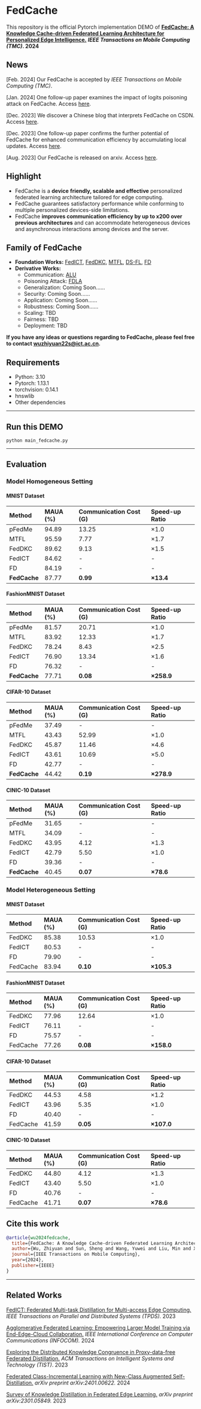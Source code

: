 # FedCache

This repository is the official Pytorch implementation DEMO of [**FedCache: A Knowledge Cache-driven Federated Learning Architecture for Personalized Edge Intelligence.**](https://arxiv.org/abs/2308.07816) ***IEEE Transactions on Mobile Computing (TMC)*. 2024**

## News

[Feb. 2024] Our FedCache is accepted by *IEEE Transactions on Mobile Computing (TMC)*.

[Jan. 2024] One follow-up paper examines the impact of logits poisoning attack on FedCache. Access [here](https://arxiv.org/abs/2401.03685).

[Dec. 2023] We discover a Chinese blog that interprets FedCache on CSDN. Access [here](https://blog.csdn.net/weixin_51306020/article/details/134983174).

[Dec. 2023] One follow-up paper confirms the further potential of FedCache for enhanced communication efficiency by accumulating local updates. Access [here](https://arxiv.org/abs/2312.04166).

[Aug. 2023] Our FedCache is released on arxiv. Access [here](https://arxiv.org/abs/2308.07816).

## Highlight

- FedCache is a **device** **friendly, scalable and effective** personalized federated learning architecture tailored for edge computing. 
- FedCache guarantees satisfactory performance while conforming to multiple personalized devices-side limitations.
- FedCache **improves communication efficiency by up to x200 over previous architectures** and can accommodate heterogeneous devices and asynchronous interactions among devices and the server.

## Family of FedCache

- **Foundation Works:** [FedICT](https://ieeexplore.ieee.org/abstract/document/10163770/), [FedDKC](https://dl.acm.org/doi/10.1145/3639369), [MTFL](https://ieeexplore.ieee.org/abstract/document/9492755), [DS-FL](https://ieeexplore.ieee.org/abstract/document/9392310), [FD](https://arxiv.org/abs/1811.11479)
- **Derivative Works:**
  - Communication: [ALU](https://arxiv.org/abs/2312.04166)
  - Poisoning Attack: [FDLA](https://arxiv.org/abs/2401.03685)
  - Generalization: Coming Soon......
  - Security: Coming Soon......
  - Application: Coming Soon......
  - Robustness: Coming Soon......
  - Scaling: TBD
  - Fairness: TBD
  - Deployment: TBD

**If you have any ideas or questions regarding to FedCache, please feel free to contact wuzhiyuan22s@ict.ac.cn.**

## Requirements

- Python:  3.10
- Pytorch:  1.13.1
- torchvision:  0.14.1
- hnswlib
- Other dependencies

-------
## Run this DEMO
```python main_fedcache.py```

-------

## Evaluation

### Model Homogeneous Setting

#### MNIST Dataset

| Method       | MAUA (%) | Communication Cost (G) | Speed-up Ratio |
| :----------- | :------- | :--------------------- | :------------- |
| pFedMe       | 94.89    | 13.25                  | ×1.0           |
| MTFL         | 95.59    | 7.77                   | ×1.7           |
| FedDKC       | 89.62    | 9.13                   | ×1.5           |
| FedICT       | 84.62    | -                      | -              |
| FD           | 84.19    | -                      | -              |
| **FedCache** | 87.77    | **0.99**               | **×13.4**      |

#### FashionMNIST Dataset

| Method       | MAUA (%) | Communication Cost (G) | Speed-up Ratio |
| :----------- | :------- | :--------------------- | :------------- |
| pFedMe       | 81.57    | 20.71                  | ×1.0           |
| MTFL         | 83.92    | 12.33                  | ×1.7           |
| FedDKC       | 78.24    | 8.43                   | ×2.5           |
| FedICT       | 76.90    | 13.34                  | ×1.6           |
| FD           | 76.32    | -                      | -              |
| **FedCache** | 77.71    | **0.08**               | **×258.9**     |

#### CIFAR-10 Dataset

| Method       | MAUA (%) | Communication Cost (G) | Speed-up Ratio |
| :----------- | :------- | :--------------------- | :------------- |
| pFedMe       | 37.49    | -                      | -              |
| MTFL         | 43.43    | 52.99                  | ×1.0           |
| FedDKC       | 45.87    | 11.46                  | ×4.6           |
| FedICT       | 43.61    | 10.69                  | ×5.0           |
| FD           | 42.77    | -                      | -              |
| **FedCache** | 44.42    | **0.19**               | **×278.9**     |

#### CINIC-10 Dataset

| Method       | MAUA (%) | Communication Cost (G) | Speed-up Ratio |
| :----------- | :------- | :--------------------- | :------------- |
| pFedMe       | 31.65    | -                      | -              |
| MTFL         | 34.09    | -                      | -              |
| FedDKC       | 43.95    | 4.12                   | ×1.3           |
| FedICT       | 42.79    | 5.50                   | ×1.0           |
| FD           | 39.36    | -                      | -              |
| **FedCache** | 40.45    | **0.07**               | **×78.6**      |

### Model Heterogeneous Setting

#### MNIST Dataset

| Method   | MAUA (%) | Communication Cost (G) | Speed-up Ratio |
| :------- | :------- | :--------------------- | :------------- |
| FedDKC   | 85.38    | 10.53                  | ×1.0           |
| FedICT   | 80.53    | -                      | -              |
| FD       | 79.90    | -                      | -              |
| FedCache | 83.94    | **0.10**               | **×105.3**     |

#### FashionMNIST Dataset

| Method   | MAUA (%) | Communication Cost (G) | Speed-up Ratio |
| :------- | :------- | :--------------------- | :------------- |
| FedDKC   | 77.96    | 12.64                  | ×1.0           |
| FedICT   | 76.11    | -                      | -              |
| FD       | 75.57    | -                      | -              |
| FedCache | 77.26    | **0.08**               | **×158.0**     |

#### CIFAR-10 Dataset

| Method   | MAUA (%) | Communication Cost (G) | Speed-up Ratio |
| :------- | :------- | :--------------------- | :------------- |
| FedDKC   | 44.53    | 4.58                   | ×1.2           |
| FedICT   | 43.96    | 5.35                   | ×1.0           |
| FD       | 40.40    | -                      | -              |
| FedCache | 41.59    | **0.05**               | **×107.0**     |

#### CINIC-10 Dataset

| Method   | MAUA (%) | Communication Cost (G) | Speed-up Ratio |
| :------- | :------- | :--------------------- | :------------- |
| FedDKC   | 44.80    | 4.12                   | ×1.3           |
| FedICT   | 43.40    | 5.50                   | ×1.0           |
| FD       | 40.76    | -                      | -              |
| FedCache | 41.71    | **0.07**               | **×78.6**      |

## Cite this work

```bibtex
@article{wu2024fedcache,
  title={FedCache: A Knowledge Cache-driven Federated Learning Architecture for Personalized Edge Intelligence},
  author={Wu, Zhiyuan and Sun, Sheng and Wang, Yuwei and Liu, Min and Xu, Ke and Wang, Wen and Jiang, Xuefeng and Gao, Bo and Lu, Jinda},
  journal={IEEE Transactions on Mobile Computing},
  year={2024},
  publisher={IEEE}
}
```

-------

## Related Works

[FedICT: Federated Multi-task Distillation for Multi-access Edge Computing.](https://ieeexplore.ieee.org/abstract/document/10163770/) *IEEE Transactions on Parallel and Distributed Systems (TPDS).* 2023

[Agglomerative Federated Learning: Empowering Larger Model Training via End-Edge-Cloud Collaboration.](https://arxiv.org/abs/2312.11489) *IEEE International Conference on Computer Communications (INFOCOM).* 2024

[Exploring the Distributed Knowledge Congruence in Proxy-data-free Federated Distillation.](https://dl.acm.org/doi/10.1145/3639369) *ACM Transactions on Intelligent Systems and Technology (TIST)*. 2023

[Federated Class-Incremental Learning with New-Class Augmented Self-Distillation.](https://arxiv.org/abs/2401.00622) *arXiv preprint arXiv:2401.00622.* 2024

[Survey of Knowledge Distillation in Federated Edge Learning.](https://arxiv.org/abs/2301.05849) *arXiv preprint arXiv:2301.05849.* 2023
